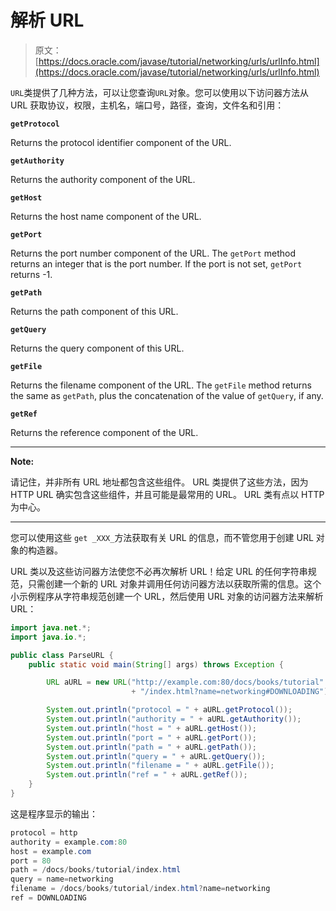 # 解析 URL

> 原文： [https://docs.oracle.com/javase/tutorial/networking/urls/urlInfo.html](https://docs.oracle.com/javase/tutorial/networking/urls/urlInfo.html)

`URL`类提供了几种方法，可以让您查询`URL`对象。您可以使用以下访问器方法从 URL 获取协议，权限，主机名，端口号，路径，查询，文件名和引用：

**`getProtocol`**

Returns the protocol identifier component of the URL.

**`getAuthority`**

Returns the authority component of the URL.

**`getHost`**

Returns the host name component of the URL.

**`getPort`**

Returns the port number component of the URL. The `getPort` method returns an integer that is the port number. If the port is not set, `getPort` returns -1.

**`getPath`**

Returns the path component of this URL.

**`getQuery`**

Returns the query component of this URL.

**`getFile`**

Returns the filename component of the URL. The `getFile` method returns the same as `getPath`, plus the concatenation of the value of `getQuery`, if any.

**`getRef`**

Returns the reference component of the URL.

* * *

**Note:** 

请记住，并非所有 URL 地址都包含这些组件。 URL 类提供了这些方法，因为 HTTP URL 确实包含这些组件，并且可能是最常用的 URL。 URL 类有点以 HTTP 为中心。

* * *

您可以使用这些 `get _XXX_`方法获取有关 URL 的信息，而不管您用于创建 URL 对象的构造器。

URL 类以及这些访问器方法使您不必再次解析 URL！给定 URL 的任何字符串规范，只需创建一个新的 URL 对象并调用任何访问器方法以获取所需的信息。这个小示例程序从字符串规范创建一个 URL，然后使用 URL 对象的访问器方法来解析 URL：

```java
import java.net.*;
import java.io.*;

public class ParseURL {
    public static void main(String[] args) throws Exception {

        URL aURL = new URL("http://example.com:80/docs/books/tutorial"
                           + "/index.html?name=networking#DOWNLOADING");

        System.out.println("protocol = " + aURL.getProtocol());
        System.out.println("authority = " + aURL.getAuthority());
        System.out.println("host = " + aURL.getHost());
        System.out.println("port = " + aURL.getPort());
        System.out.println("path = " + aURL.getPath());
        System.out.println("query = " + aURL.getQuery());
        System.out.println("filename = " + aURL.getFile());
        System.out.println("ref = " + aURL.getRef());
    }
}

```

这是程序显示的输出：

```java
protocol = http
authority = example.com:80
host = example.com
port = 80
path = /docs/books/tutorial/index.html
query = name=networking
filename = /docs/books/tutorial/index.html?name=networking
ref = DOWNLOADING

```
